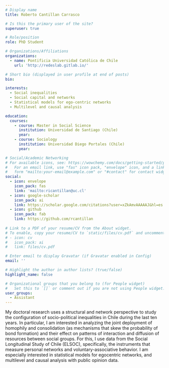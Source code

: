 ```yaml
---
# Display name
title: Roberto Cantillan Carrasco

# Is this the primary user of the site?
superuser: true

# Role/position
role: PhD Student

# Organizations/Affiliations
organizations:
  - name: Pontificia Universidad Católica de Chile
    url: 'http://redeslab.gitlab.io/'

# Short bio (displayed in user profile at end of posts)
bio: 

interests:
  - Social inequalities
  - Social capital and networks
  - Statistical models for ego-centric networks
  - Multilevel and causal analysis 

education:
  courses:
    - course: Master in Social Science
      institution: Universidad de Santiago (Chile) 
      year: 
    - course: Sociology 
      institution: Universidad Diego Portales (Chile)
      year: 

# Social/Academic Networking
# For available icons, see: https://wowchemy.com/docs/getting-started/page-builder/#icons
#   For an email link, use "fas" icon pack, "envelope" icon, and a link in the
#   form "mailto:your-email@example.com" or "#contact" for contact widget.
social:
  - icon: envelope
    icon_pack: fas
    link: 'mailto:ricantillan@uc.cl'
  - icon: google-scholar
    icon_pack: ai
    link: https://scholar.google.com/citations?user=xZkAmvAAAAAJ&hl=es
  - icon: github
    icon_pack: fab
    link: https://github.com/rcantillan
    
# Link to a PDF of your resume/CV from the About widget.
# To enable, copy your resume/CV to `static/files/cv.pdf` and uncomment the lines below.
# - icon: cv
#   icon_pack: ai
#   link: files/cv.pdf

# Enter email to display Gravatar (if Gravatar enabled in Config)
email: ''

# Highlight the author in author lists? (true/false)
highlight_name: false

# Organizational groups that you belong to (for People widget)
#   Set this to `[]` or comment out if you are not using People widget.
user_groups:
  - Assistant
---
```


My doctoral research uses a structural and network perspective to study the configuration of socio-political inequalities in Chile during the last ten years. In particular, I am interested in analyzing the joint deployment of homophily and consolidation (as mechanisms that skew the probability of bond formation) and their effect on patterns of interaction and diffusion of resources between social groups. For this, I use data from the Social Longitudinal Study of Chile (ELSOC), specifically, the instruments that measure personal networks and voluntary-associative behavior. I am especially interested in statistical models for egocentric networks, and multilevel and causal analysis with public opinion data.

